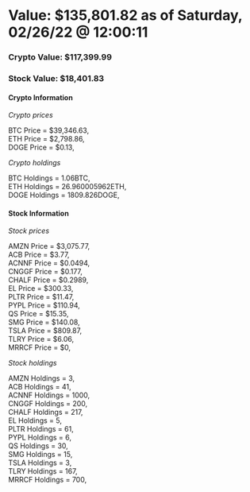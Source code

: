 # Value: $135,801.82 as of Saturday, 02/26/22 @ 12:00:11 

### Crypto Value: $117,399.99

### Stock Value: $18,401.83

#### Crypto Information 
*Crypto prices* 

BTC Price = $39,346.63,  
ETH Price = $2,798.86,  
DOGE Price = $0.13,  


*Crypto holdings* 

BTC Holdings = 1.06BTC,  
ETH Holdings = 26.960005962ETH,  
DOGE Holdings = 1809.826DOGE,  


#### Stock Information 

*Stock prices* 

AMZN Price = $3,075.77,  
ACB Price = $3.77,  
ACNNF Price = $0.0494,  
CNGGF Price = $0.177,  
CHALF Price = $0.2989,  
EL Price = $300.33,  
PLTR Price = $11.47,  
PYPL Price = $110.94,  
QS Price = $15.35,  
SMG Price = $140.08,  
TSLA Price = $809.87,  
TLRY Price = $6.06,  
MRRCF Price = $0,  


*Stock holdings* 

AMZN Holdings = 3,  
ACB Holdings = 41,  
ACNNF Holdings = 1000,  
CNGGF Holdings = 200,  
CHALF Holdings = 217,  
EL Holdings = 5,  
PLTR Holdings = 61,  
PYPL Holdings = 6,  
QS Holdings = 30,  
SMG Holdings = 15,  
TSLA Holdings = 3,  
TLRY Holdings = 167,  
MRRCF Holdings = 700,  


